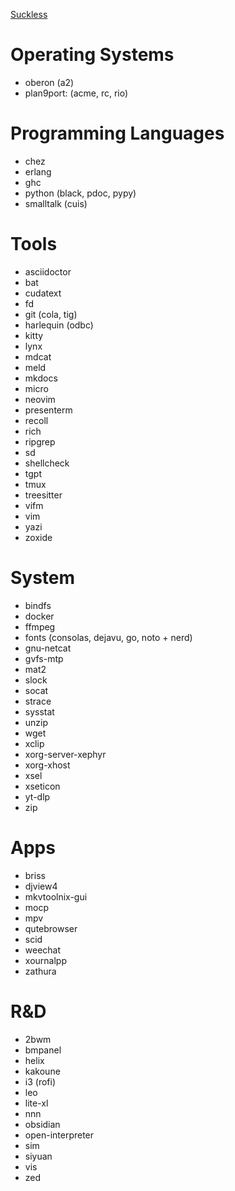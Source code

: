 [Suckless](https://suckless.org/)

# Operating Systems

* oberon (a2)
* plan9port: (acme, rc, rio)

# Programming Languages

* chez
* erlang
* ghc
* python (black, pdoc, pypy)
* smalltalk (cuis)

# Tools

* asciidoctor
* bat
* cudatext
* fd
* git (cola, tig)
* harlequin (odbc)
* kitty
* lynx
* mdcat
* meld
* mkdocs
* micro
* neovim
* presenterm
* recoll
* rich
* ripgrep
* sd
* shellcheck
* tgpt
* tmux
* treesitter
* vifm
* vim
* yazi
* zoxide

# System

* bindfs
* docker
* ffmpeg
* fonts (consolas, dejavu, go, noto + nerd)
* gnu-netcat
* gvfs-mtp
* mat2
* slock
* socat
* strace
* sysstat
* unzip
* wget
* xclip
* xorg-server-xephyr
* xorg-xhost
* xsel
* xseticon
* yt-dlp
* zip

# Apps

* briss
* djview4
* mkvtoolnix-gui
* mocp
* mpv
* qutebrowser
* scid
* weechat
* xournalpp
* zathura

# R&D

* 2bwm
* bmpanel
* helix
* kakoune
* i3 (rofi)
* leo
* lite-xl
* nnn
* obsidian
* open-interpreter
* sim
* siyuan
* vis
* zed
